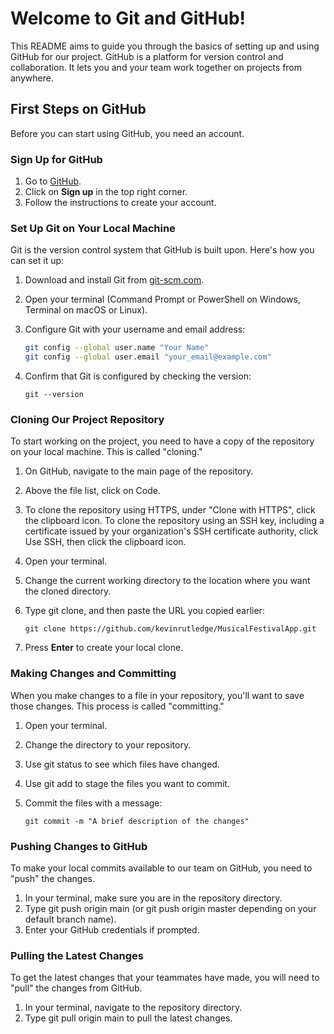 # Welcome to Git and GitHub!

This README aims to guide you through the basics of setting up and using GitHub for our project. GitHub is a platform for version control and collaboration. It lets you and your team work together on projects from anywhere.

## First Steps on GitHub

Before you can start using GitHub, you need an account.

### Sign Up for GitHub

1. Go to [GitHub](https://github.com/).
2. Click on **Sign up** in the top right corner.
3. Follow the instructions to create your account.

### Set Up Git on Your Local Machine

Git is the version control system that GitHub is built upon. Here's how you can set it up:

1. Download and install Git from [git-scm.com](https://git-scm.com/downloads).
2. Open your terminal (Command Prompt or PowerShell on Windows, Terminal on macOS or Linux).
3. Configure Git with your username and email address:

   ```bash
   git config --global user.name "Your Name"
   git config --global user.email "your_email@example.com"
   ```
   
4. Confirm that Git is configured by checking the version:

    ```
    git --version
    ```

### Cloning Our Project Repository

To start working on the project, you need to have a copy of the repository on your local machine. This is called "cloning."

1. On GitHub, navigate to the main page of the repository.
2. Above the file list, click on Code.
3. To clone the repository using HTTPS, under "Clone with HTTPS", click the clipboard icon. To clone the repository using an SSH key, including a certificate issued by your organization's SSH certificate authority, click Use SSH, then click the clipboard icon.
4. Open your terminal.
5. Change the current working directory to the location where you want the cloned directory.
6. Type git clone, and then paste the URL you copied earlier:

    ```
    git clone https://github.com/kevinrutledge/MusicalFestivalApp.git
    ```
    
7. Press **Enter** to create your local clone.

### Making Changes and Committing

When you make changes to a file in your repository, you'll want to save those changes. This process is called "committing."

1. Open your terminal.
2. Change the directory to your repository.
3. Use git status to see which files have changed.
4. Use git add to stage the files you want to commit.
5. Commit the files with a message:

    ```
    git commit -m "A brief description of the changes"
    ```

### Pushing Changes to GitHub

To make your local commits available to our team on GitHub, you need to "push" the changes.

1. In your terminal, make sure you are in the repository directory.
2. Type git push origin main (or git push origin master depending on your default branch name).
3. Enter your GitHub credentials if prompted.

### Pulling the Latest Changes

To get the latest changes that your teammates have made, you will need to "pull" the changes from GitHub.

1. In your terminal, navigate to the repository directory.
2. Type git pull origin main to pull the latest changes.
